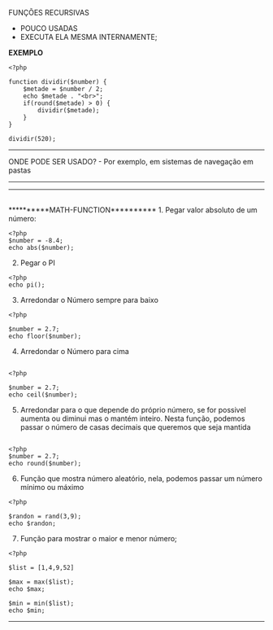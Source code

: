 FUNÇÕES RECURSIVAS
- POUCO USADAS
- EXECUTA ELA MESMA INTERNAMENTE;

**********EXEMPLO**********
````
<?php

function dividir($number) {
    $metade = $number / 2;
    echo $metade . "<br>";
    if(round($metade) > 0) {
        dividir($metade);
    }
}

dividir(520);
````
***************************
ONDE PODE SER USADO?
    - Por exemplo, em sistemas de navegação em pastas
***************************
<hr/>
<br/>
**********MATH-FUNCTION**********
1. Pegar valor absoluto de um número:

````
<?php
$number = -8.4;
echo abs($number);

````

2. Pegar o PI

````
<?php
echo pi();

````

3. Arredondar o Número sempre para baixo
````
<?php

$number = 2.7;
echo floor($number);

````

4. Arredondar o Número para cima
````

<?php

$number = 2.7;
echo ceil($number);

````

5. Arredondar para o que depende do próprio número, se for possivel aumenta ou diminui mas o mantém inteiro. Nesta função, podemos passar o número de casas decimais que queremos que seja mantida

````

<?php
$number = 2.7;
echo round($number);

````

6. Função que mostra número aleatório, nela, podemos passar um número mínimo ou máximo

````
<?php

$randon = rand(3,9);
echo $randon;

````

7. Função para mostrar o maior e menor número;

````
<?php

$list = [1,4,9,52]

$max = max($list);
echo $max;
 
$min = min($list);
echo $min;

````

*********************************
